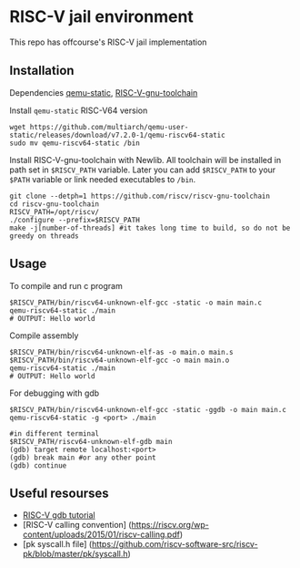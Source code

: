 # RISC-V jail environment
This repo has offcourse's RISC-V jail implementation

## Installation
Dependencies [qemu-static](https://github.com/multiarch/qemu-user-static), [RISC-V-gnu-toolchain](https://github.com/riscv-collab/riscv-gnu-toolchain)

Install `qemu-static` RISC-V64 version
```
wget https://github.com/multiarch/qemu-user-static/releases/download/v7.2.0-1/qemu-riscv64-static
sudo mv qemu-riscv64-static /bin
```
Install RISC-V-gnu-toolchain with Newlib. All toolchain will be installed in path set in `$RISCV_PATH` variable. Later you can add `$RISCV_PATH` to your `$PATH` variable or link needed executables to `/bin`.
```
git clone --detph=1 https://github.com/riscv/riscv-gnu-toolchain
cd riscv-gnu-toolchain
RISCV_PATH=/opt/riscv/
./configure --prefix=$RISCV_PATH
make -j[number-of-threads] #it takes long time to build, so do not be greedy on threads
```
## Usage
To compile and run c program
```
$RISCV_PATH/bin/riscv64-unknown-elf-gcc -static -o main main.c
qemu-riscv64-static ./main
# OUTPUT: Hello world
```
Compile assembly 
```
$RISCV_PATH/bin/riscv64-unknown-elf-as -o main.o main.s
$RISCV_PATH/bin/riscv64-unknown-elf-gcc -o main main.o
qemu-riscv64-static ./main
# OUTPUT: Hello world
```
For debugging with gdb
```
$RISCV_PATH/bin/riscv64-unknown-elf-gcc -static -ggdb -o main main.c
qemu-riscv64-static -g <port> ./main

#in different terminal
$RISCV_PATH/riscv64-unknown-elf-gdb main
(gdb) target remote localhost:<port>
(gdb) break main #or any other point
(gdb) continue
```
## Useful resourses
- [RISC-V gdb tutorial](https://shakti.org.in/docs/RISC-V-GDB-tutorial.pdf)
- [RISC-V calling convention] (https://riscv.org/wp-content/uploads/2015/01/riscv-calling.pdf)
- [pk syscall.h file] (https://github.com/riscv-software-src/riscv-pk/blob/master/pk/syscall.h)
